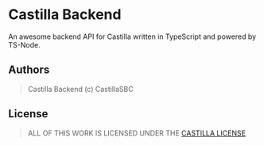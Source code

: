 # Castilla Backend

An awesome backend API for Castilla written in TypeScript and powered by TS-Node.

## Authors
> Castilla Backend (c) CastillaSBC

## License
> ALL OF THIS WORK IS LICENSED UNDER THE [CASTILLA LICENSE](https://github.com/CastillaSBC/Castilla-License)
